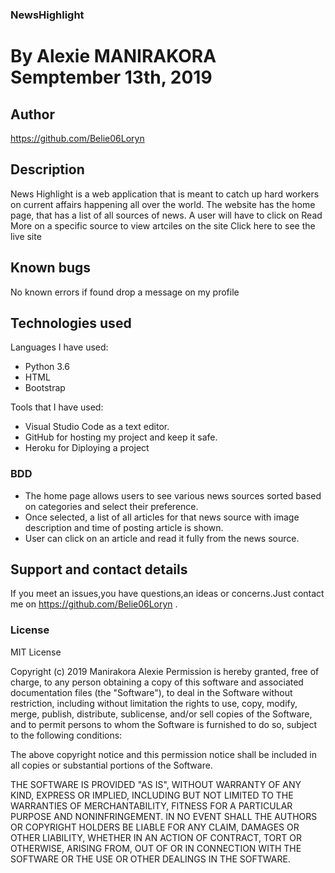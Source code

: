 ### NewsHighlight
# By Alexie MANIRAKORA Semptember 13th, 2019
## Author
https://github.com/Belie06Loryn

## Description
News Highlight is a web application that is meant to catch up hard workers on current affairs happening all over the world. The website has the home page, that has a list of all sources of news. A user will have to click on Read More on a specific source to view artciles on the site Click here to see the live site


## Known bugs
No known errors if found drop a message on my profile

## Technologies used

Languages I have used:
- Python 3.6
- HTML
- Bootstrap

Tools that I have used:

- Visual Studio Code as a text editor.
- GitHub for hosting my project and keep it safe.
- Heroku for Diploying a project

### BDD
- The home page allows users to see various news sources sorted based on categories and select their preference.
- Once selected, a list of all articles for that news source with image description and time of posting article is shown.
- User can click on an article and read it fully from the news source.

## Support and contact details
If you meet an issues,you have questions,an ideas or concerns.Just contact me on https://github.com/Belie06Loryn .

### License

MIT License

Copyright (c) 2019 Manirakora Alexie Permission is hereby granted, free of charge, to any person obtaining a copy of this software and associated documentation files (the "Software"), to deal in the Software without restriction, including without limitation the rights to use, copy, modify, merge, publish, distribute, sublicense, and/or sell copies of the Software, and to permit persons to whom the Software is furnished to do so, subject to the following conditions:

The above copyright notice and this permission notice shall be included in all copies or substantial portions of the Software.

THE SOFTWARE IS PROVIDED "AS IS", WITHOUT WARRANTY OF ANY KIND, EXPRESS OR IMPLIED, INCLUDING BUT NOT LIMITED TO THE WARRANTIES OF MERCHANTABILITY, FITNESS FOR A PARTICULAR PURPOSE AND NONINFRINGEMENT. IN NO EVENT SHALL THE AUTHORS OR COPYRIGHT HOLDERS BE LIABLE FOR ANY CLAIM, DAMAGES OR OTHER LIABILITY, WHETHER IN AN ACTION OF CONTRACT, TORT OR OTHERWISE, ARISING FROM, OUT OF OR IN CONNECTION WITH THE SOFTWARE OR THE USE OR OTHER DEALINGS IN THE SOFTWARE.